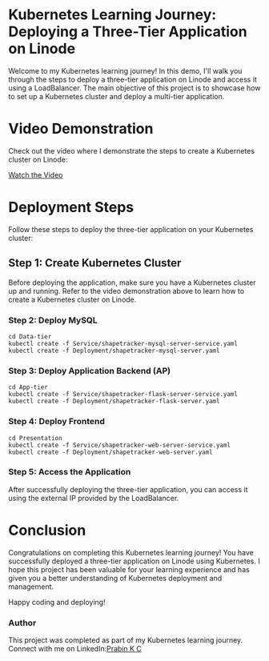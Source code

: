 # Kubernetes Learning Journey: Deploying a Three-Tier Application on Linode

Welcome to my Kubernetes learning journey! In this demo, I'll walk you through the steps to deploy a three-tier application on Linode and access it using a LoadBalancer. The main objective of this project is to showcase how to set up a Kubernetes cluster and deploy a multi-tier application.

# Video Demonstration
Check out the video where I demonstrate the steps to create a Kubernetes cluster on Linode:

[Watch the Video](https://www.youtube.com/watch?v=r05mBNYymz4)

# Deployment Steps
Follow these steps to deploy the three-tier application on your Kubernetes cluster:

## Step 1: Create Kubernetes Cluster
Before deploying the application, make sure you have a Kubernetes cluster up and running. Refer to the video demonstration above to learn how to create a Kubernetes cluster on Linode.

### Step 2: Deploy MySQL
```
cd Data-tier
kubectl create -f Service/shapetracker-mysql-server-service.yaml
kubectl create -f Deployment/shapetracker-mysql-server.yaml
```
### Step 3: Deploy Application Backend (AP)
```
cd App-tier
kubectl create -f Service/shapetracker-flask-server-service.yaml
kubectl create -f Deployment/shapetracker-flask-server.yaml
```
### Step 4: Deploy Frontend
```
cd Presentation
kubectl create -f Service/shapetracker-web-server-service.yaml
kubectl create -f Deployment/shapetracker-web-server.yaml
```
### Step 5: Access the Application
After successfully deploying the three-tier application, you can access it using the external IP provided by the LoadBalancer.

# Conclusion
Congratulations on completing this Kubernetes learning journey! You have successfully deployed a three-tier application on Linode using Kubernetes. I hope this project has been valuable for your learning experience and has given you a better understanding of Kubernetes deployment and management.

Happy coding and deploying!

### Author
This project was completed as part of my Kubernetes learning journey. Connect with me on LinkedIn:[Prabin K C](https://www.linkedin.com/in/prabin-kc/)


